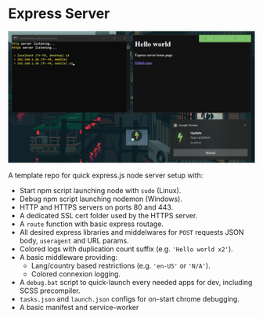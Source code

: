 # Express Server

![Screenshot](public/img/screenchot.png)

A template repo for quick express.js node server setup with:

-   Start npm script launching node with `sudo` (Linux).
-   Debug npm script launching nodemon (Windows).
-   HTTP and HTTPS servers on ports 80 and 443.
-   A dedicated SSL cert folder used by the HTTPS server.
-   A `route` function with basic express routage.
-   All desired express libraries and middelwares for `POST` requests JSON body, `useragent` and URL params.
-   Colored logs with duplication count suffix (e.g. `'Hello world x2'`).
-   A basic middleware providing:
    -   Lang/country based restrictions (e.g. `'en-US'` or `'N/A'`).
    -   Colored connexion logging.
-   A `debug.bat` script to quick-launch every needed apps for dev, including SCSS precompiler.
-   `tasks.json` and `launch.json` configs for on-start chrome debugging.
-   A basic manifest and service-worker
